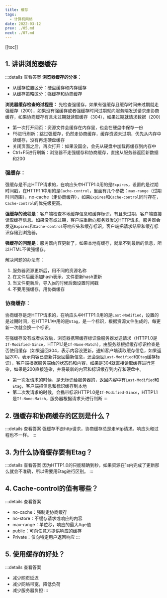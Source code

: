```yaml
---
title: 缓存
tags: 
  - 计算机网络
date: 2022-03-12
prev: ./05.md
next: ./07.md
---
```

[[toc]]
## 1. 讲讲浏览器缓存
:::details 查看答案
**浏览器缓存的分类：**
- 从缓存位置区分：硬盘缓存和内存缓存
- 从缓存策略区分：强缓存和协商缓存

**浏览器缓存检查的过程是：**
先检查强缓存，如果有强缓存且缓存时间未过期就走强缓存（200），如果没有强缓存或者强缓存时间过期就向服务端发送请求走协商缓存，如果协商缓存有且未过期就读取缓存（304），如果过期就请求数据（200）

- 第一次打开网页：资源文件会缓存在内存里，也会在硬盘中保存一份
- F5进行刷新：跳过强缓存，仍然走协商缓存，缓存资源未过期，优先从内存中读缓存，没有再走硬盘缓存
- 关闭页面之后，再次打开：如果没国企，会先从硬盘中加载再缓存到内存中
- Ctrl+F5进行刷新：浏览器不走强缓存和协商缓存，直接从服务器返回新数据和200

### **强缓存：**
强缓存是不走HTTP请求的，在响应头中HTTP1.0用的是`Expires`，设置的是过期时间戳，在HTTP1.1中用的是`Cache-control`，里面有几个参数：`max-range`（过期时间范围），no-cache（走协商缓存），如果`Expires`和`Cache-control`同时存在，`Cache-control`的优先级更高。

**强缓存的流程是**：客户端检查本地缓存信息和缓存标识，有且未过期，客户端直接读取缓存信息。如果没有或过期，客户端重新向服务器发送HTTP请求，服务器会发送`Expires`和`Cache-control`等响应头和缓存标识，客户端把请求结果和缓存标识存储到浏览器。

**强缓存的问题是**：服务器内容更新了，如果本地有缓存，就拿不到最新的信息，所以HTML不做强缓存。

解决问题的办法有：
1. 服务器资源更新后，用不同的资源名称
2. 在文件后面添加hash表示，文件更新hash更新
3. 当文件更新后，导入js的时候后面设置时间戳
4. 不要用强缓存，用协商缓存

### **协商缓存：**
协商缓存是走HTTP请求的，在响应头中HTTP1.0用的是`Last-Modified`，设置的是过期时间，在HTTP1.1中用的是`Etag`，是一个标识，根据资源文件生成的，每更新一次就会换一个标识。

在强缓存没有或者失效后，浏览器携带缓存标识像服务器发送请求（HTTP1.0是`If-Modified-Since`，HTTP1.1是`If-None-Match`），由服务器根据缓存标识检查是否使用缓存（如果返回304，表示内容没更新，通知客户端读取缓存信息，如果返回200，表示内容已更新并返回最新信息，还会返回`Last-Modified`和`Etag`缓存标识），客户端根据服务端给的状态码和内容，如果是304就直接读取缓存进行渲染，如果是200直接渲染，并将最新的内容和标识缓存到内存和硬盘中。

- 第一次发请求的时候，是无标识给服务器的，返回内容中有`Last-Modified`和`Etag`，客户端把信息和标识缓存到本地
- 第二次发请求的时候，会携带标识HTTP1.0是`If-Modified-Since`，HTTP1.1是`If-None-Match`，服务器根据请求头进行判断
:::

## 2. 强缓存和协商缓存的区别是什么？
:::details 查看答案
强缓存不走http请求，协商缓存总是走http请求。响应头和过程也不一样。
:::

## 3. 为什么协商缓存要有Etag？
:::details 查看答案
因为HTTP1.0的只能精确到秒，如果资源在1s内完成了更新那么就会不准确，所以需要用Etag进行区别。
:::

## 4. Cache-control的值有哪些？
:::details 查看答案
- no-cache：强制走协商缓存
- no-store：不缓存请求或响应的内容
- max-range：单位秒，响应的最大Age值
- public：可向任意方提供响应的缓存
- Private：仅向特定用户返回响应
:::

## 5. 使用缓存的好处？
:::details 查看答案
- 减少网页延迟
- 减少网络带宽，降低负荷
- 减少服务器负担
:::

